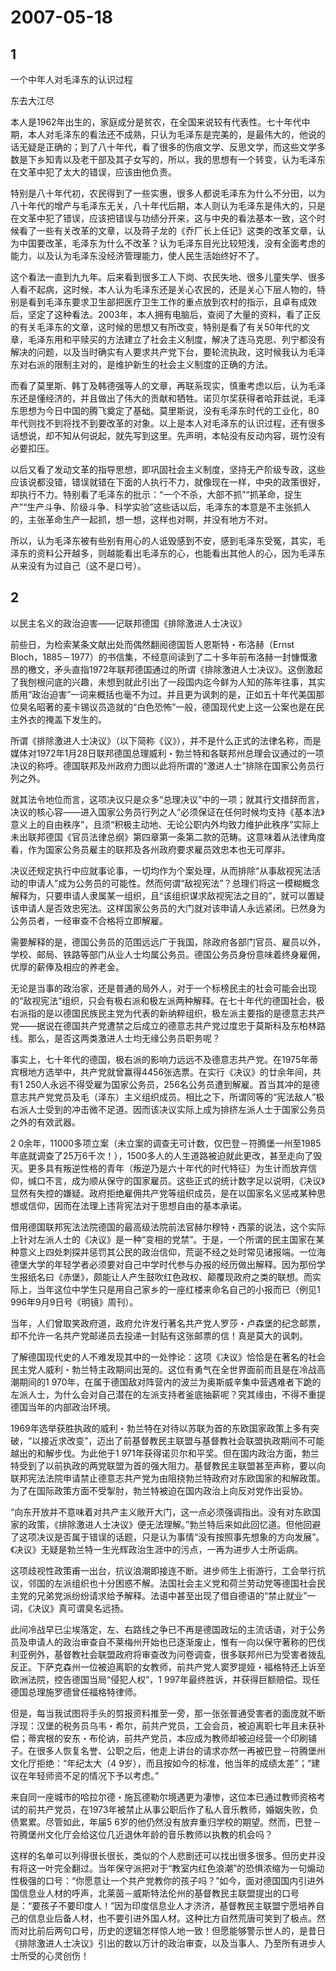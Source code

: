 # 2007-05-18

## 1

一个中年人对毛泽东的认识过程

东去大江尽

本人是1962年出生的，家庭成分是贫农，在全国来说较有代表性。七十年代中期，本人对毛泽东的看法还不成熟，只认为毛泽东是完美的，是最伟大的，他说的话无疑是正确的；到了八十年代，看了很多的伤痕文学、反思文学，而这些文学多数是下乡知青以及老干部及其子女写的，所以，我的思想有一个转变，认为毛泽东在文革中犯了太大的错误，应该由他负责。 

特别是八十年代初，农民得到了一些实惠，很多人都说毛泽东为什么不分田，以为八十年代的增产与毛泽东无关，八十年代后期，本人则认为毛泽东是伟大的，只是在文革中犯了错误，应该把错误与功绩分开来，这与中央的看法基本一致，这个时候看了一些有关改革的文章，以及蒋子龙的《乔厂长上任记》这类的改革文章，认为中国要改革，毛泽东为什么不改革？认为毛泽东目光比较短浅，没有全面考虑的能力，以及认为毛泽东没经济管理能力，使人民生活始终好不了。 

这个看法一直到九九年。后来看到很多工人下岗、农民失地、很多儿童失学、很多人看不起病，这时候，本人认为毛泽东还是关心农民的，还是关心下层人物的，特别是看到毛泽东要求卫生部把医疗卫生工作的重点放到农村的指示，且卓有成效后，坚定了这种看法。2003年，本人拥有电脑后，查阅了大量的资料，看了正反的有关毛泽东的文章，这时候的思想又有所改变，特别是看了有关50年代的文章，毛泽东用和平赎买的方法建立了社会主义制度，解决了连马克思、列宁都没有解决的问题，以及当时确实有人要求共产党下台，要轮流执政，这时候我认为毛泽东对右派的限制主对的，是维护新生的社会主义制度的正确的方法。 

而看了莫里斯、韩丁及韩德强等人的文章，再联系现实，慎重考虑以后，认为毛泽东还是懂经济的，并且做出了伟大的贡献和牺牲。诺贝尔奖获得者哈菲兹说，毛泽东思想为今日中国的腾飞奠定了基础。莫里斯说，没有毛泽东时代的工业化，80年代则找不到将找不到要改革的对象。以上是本人对毛泽东的认识过程，还有很多话想说，却不知从何说起，就先写到这里。先声明，本帖没有反动内容，斑竹没有必要扣压。 

以后又看了发动文革的指导思想，即巩固社会主义制度，坚持无产阶级专政，这些应该说都没错，错误就错在下面的人执行不力，就像现在一样，中央的政策很好，却执行不力。特别看了毛泽东的批示：“一个不杀，大部不抓”“抓革命，捉生产”“生产斗争、阶级斗争、科学实验”这些话以后，毛泽东的本意是不主张抓人的，主张革命生产一起抓，想一想，这样也对啊，并没有地方不对。 

所以，认为毛泽东被有些别有用心的人诋毁感到不安，感到毛泽东受冤，其实，毛泽东的资料公开越多，则越能看出毛泽东的心，也能看出其他人的心，因为毛泽东从来没有为过自己（这不是口号）。

## 2

以民主名义的政治迫害――记联邦德国《排除激进人士决议》 

前些日，为检索某条文献出处而偶然翻阅德国哲人恩斯特・布洛赫（Ernst Bloch，1885－1977）的书信集，不经意间读到了二十多年前布洛赫一封慷慨激昂的檄文，矛头直指1972年联邦德国通过的所谓《排除激进人士决议》。这倒激起了我刨根问底的兴趣，未想到就此引出了一段国内迄今鲜为人知的陈年往事，其实质用“政治迫害”一词来概括也毫不为过。并且更为讽刺的是，正如五十年代美国那位臭名昭著的麦卡锡议员造就的“白色恐怖”一般，德国现代史上这一公案也是在民主外衣的掩盖下发生的。

所谓《排除激进人士决议》（以下简称《议》），并不是什么正式的法律名称，而是媒体对1972年1月28日联邦德国总理威利・勃兰特和各联邦州总理会议通过的一项决议的称呼。德国联邦及州政府力图以此将所谓的“激进人士”排除在国家公务员行列之外。

就其法令地位而言，这项决议只是众多“总理决议”中的一项；就其行文措辞而言，决议的核心容――进入国家公务员行列之人“必须保证在任何时候均支持《基本法》意义上的自由秩序”，且须“积极主动地、无论公职内外均致力维护此秩序”实际上未出联邦德国《官员法律总纲》第四章第一条第二款的范畴。这意味着从法律角度看，作为国家公务员雇主的联邦及各州政府要求雇员效忠本也无可厚非。

决议还规定执行中应就事论事，一切均作为个案处理，从而排除“从事敌视宪法活动的申请人”成为公务员的可能性。然而何谓“敌视宪法”？总理们将这一模糊概念解释为，只要申请人隶属某一组织，且“该组织谋求敌视宪法之目的”，就可以置疑该申请人是否效忠宪法。这样国家公务员的大门就对该申请人永远紧闭。已然身为公务员者，一经审查不合格将立即解雇。

需要解释的是，德国公务员的范围远远广于我国，除政府各部门官员、雇员以外，学校、邮局、铁路等部门从业人士均属公务员。德国公务员身份意味着终身雇佣，优厚的薪俸及相应的养老金。

无论是当事的政治家，还是普通的局外人，对于一个标榜民主的社会可能会出现的“敌视宪法”组织，只会有极右派和极左派两种解释。在七十年代的德国社会，极右派指的是以德国民族民主党为代表的新纳粹组织，极左派主要指的是德意志共产党――据说在德国共产党遭禁之后成立的德意志共产党过度忠于莫斯科及东柏林路线。那么，是否这两类激进人士均无缘公务员职务呢？

事实上，七十年代的德国，极右派的影响力远远不及德意志共产党。在1975年蒂宾根地方选举中，共产党就曾赢得4456张选票。在实行《决议》的廿余年间，共有1 250人永远不得受雇为国家公务员，256名公务员遭到解雇。首当其冲的是德意志共产党党员及毛（泽东）主义组织成员。相比之下，所谓同等的“宪法敌人”极右派人士受到的冲击微不足道。因而该决议实际上成为排挤左派人士于国家公务员之外的有效武器。

2 0余年，11000多项立案（未立案的调查无可计数，仅巴登－符腾堡一州至1985年底就调查了25万6千次！），1500多人的人生道路被迫就此更改，甚至走向了毁灭。更多具有叛逆性格的青年（叛逆乃是六十年代的时代特征）为生计而放弃信仰，缄口不言，成为顺从保守的国家雇员。这些正式的统计数字足以说明，《决议》显然有失控的嫌疑。政府拒绝雇佣共产党等组织成员，是在以国家名义惩戒某种思想或信仰，因而在法理上违背宪法对于思想自由的基本承诺。

借用德国联邦宪法法院德国的最高级法院前法官赫尔穆特・西蒙的说法，这个实际上针对左派人士的《决议》是一种“变相的党禁”。于是，一个所谓的民主国家在某种意义上四处刺探并惩罚其公民的政治信仰，荒诞不经之处时常见诸报端。一位海德堡大学的年轻学者必须要对自己中学时代参与办报的经历做出解释。因为那份学生报纸名曰《赤堡》，颇能让人产生鼓吹红色政权、颠覆现政府之类的联想。而实际上，当年这位中学生只是用自己家乡的一座红楼来命名自己的小报而已（例见1 996年9月9日号《明镜》周刊）。

当年，人们曾取笑政府道，政府允许发行著名共产党人罗莎・卢森堡的纪念邮票，却不允许一名共产党邮递员去投递一封贴有这张邮票的信！真是莫大的讽刺。

了解德国现代史的人不难发现其中的一处悖论：这项《决议》恰恰是在著名的社会民主党人威利・勃兰特主政期间出笼的。这位有勇气在全世界面前而且是在冷战高潮期间的1 970年，在属于德国敌对阵营内的波兰为奥斯威辛集中营遇难者下跪的左派人士，为什么会对自己潜在的左派支持者釜底抽薪呢？究其缘由，不得不重提德国当年的内部政治环境。

1969年选举获胜执政的威利・勃兰特在对待以苏联为首的东欧国家政策上多有突破，“以接近求改变”，迈出了前基督教民主联盟与基督教社会联盟执政期间不可能越出的和解步伐。为此他于1 971年获得诺贝尔和平奖。但在国内政治方面，勃兰特受到了以前执政的两党联盟为首的强大阻力。基督教民主联盟甚至声称，要以向联邦宪法法院申请禁止德意志共产党为由阻挠勃兰特政府对东欧国家的和解政策。为了在国际政策方面不受掣肘，勃兰特被迫在国内政治上向反对党作出妥协。

“向东开放并不意味着对共产主义敞开大门，这一点必须强调指出。没有对东欧国家的政策，《排除激进人士决议》便无法理解。”勃兰特后来如此回忆道。但他回避了这项决议是否属于错误的话题，只是认为事情“没有按照事先想象的方向发展”。《决议》无疑是勃兰特一生光辉政治生涯中的污点，一再为进步人士所诟病。

这项歧视性政策甫一出台，抗议浪潮即接连不断。进步师生上街游行，工会举行抗议，邻国的左派组织也十分困惑不解。法国社会主义党和荷兰劳动党等德国社会民主党的兄弟党派纷纷请求给予解释。法语中甚至出现了借自德语的“禁止就业”一词，《决议》真可谓臭名远扬。

此间冷战早已尘埃落定，左、右路线之争已不再是德国政坛的主流话语，对于公务员及申请人的政治审查自不莱梅州开始也已逐渐废止，惟有一向以保守著称的巴伐利亚例外，基督教社会联盟政府将审查改为问卷调查，很多联邦州已为受害者拨乱反正。下萨克森州一位被迫离职的女教师，前共产党人窦罗提娅・福格特还上诉至欧洲法院，控告德国当局“侵犯人权”，1 997年最终胜诉，并获得巨额赔偿。现任德国总理施罗德曾任福格特律师。

但是，每当我试图将手头的剪报资料推至一旁，那一张张普通受害者的面庞就不断浮现：汉堡的税务员乌韦・希尔，前共产党员，工会会员，被迫离职七年且未获补偿；蒂宾根的安东・布伦讷，前共产党员，本应成为教师却被迫经营一个印刷铺子。在很多人恢复名誉、公职之后，他走上讲台的请求亦然一再被巴登－符腾堡州文化厅拒绝：“年纪太大（4 9岁），而且按如今的标准，他当年的成绩太差”；“建议在年轻师资不足的情况下予以考虑。”

来自同一座城市的哈拉尔德・施瓦德勒尔境遇更为凄惨，这位本已通过教师资格考试的前共产党员，在1973年被禁止从事公职后作了私人音乐教师，婚姻失败，负债累累。尽管如此，年届5 6岁的他仍然没有放弃重归学校的期望。然而，巴登－符腾堡州文化厅会给这位几近退休年龄的音乐教师以执教的机会吗？

这样的名单可以列得很长很长，类似的个人悲剧还可以找出很多很多。但历史并没有将这一叶完全翻过。当年保守派把对于“教室内红色浪潮”的恐惧浓缩为一句煽动性极强的口号：“你愿意让一个共产党教你的孩子吗？”如今，面对德国国内引进外国信息业人材的呼声，北莱茵－威斯特法伦州的基督教民主联盟提出的口号是：“要孩子不要印度人！”因为印度信息业人才济济，基督教民主联盟宁愿培养自己的信息业后备人材，也不要引进外国人材。这种比方自然荒唐可笑到了极点。然而对比前后两句口号，历史的逻辑怎样惊人地一致！但愿能够警示世人的，是昔日《排除激进人士决议》引出的数以万计的政治审查，以及当事人、乃至所有进步人士所受的心灵创伤！

